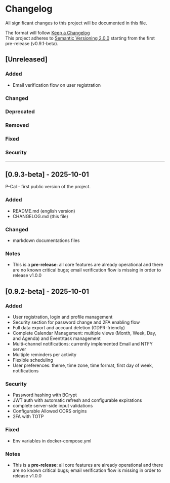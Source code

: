 # Changelog
All significant changes to this project will be documented in this file.

The format will follow [Keep a Changelog](https://keepachangelog.com/en/1.1.0/)  
This project adheres to [Semantic Versioning 2.0.0](https://semver.org/spec/v2.0.0.html) starting from the first pre-release (v0.9.1-beta).

## [Unreleased]

### Added
- Email verification flow on user registration

### Changed

### Deprecated

### Removed

### Fixed

### Security


---

## [0.9.3-beta] - 2025-10-01
P-Cal - first public version of the project.

### Added
- README.md (english version)
- CHANGELOG.md (this file)

### Changed
- markdown documentations files

### Notes
- This is a **pre-release**: all core features are already operational and there are no known critical bugs; email verification flow is missing in order to release v1.0.0

## [0.9.2-beta] - 2025-10-01

### Added
- User registration, login and profile management
- Security section for password change and 2FA enabling flow
- Full data export and account deletion (GDPR-friendly)
- Complete Calendar Management: multiple views (Month, Week, Day, and Agenda) and Event/task management
- Multi-channel notifications: currently implemented Email and NTFY server
- Multiple reminders per activity
- Flexible scheduling
- User preferences: theme, time zone, time format, first day of week, notifications

### Security
- Password hashing with BCrypt
- JWT auth with automatic refresh and configurable expirations
- complete server-side input validations
- Configurable Allowed CORS origins
- 2FA with TOTP

### Fixed
- Env variables in docker-compose.yml

### Notes
- This is a **pre-release**: all core features are already operational and there are no known critical bugs; email verification flow is missing in order to release v1.0.0